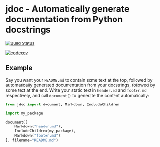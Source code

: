 # jdoc - Automatically generate documentation from Python docstrings

[![Build Status](https://travis-ci.com/jonathangjertsen/jdoc.svg?branch=master)](https://travis-ci.com/jonathangjertsen/jdoc)

[![codecov](https://codecov.io/gh/jonathangjertsen/jdoc/branch/master/graph/badge.svg)](https://codecov.io/gh/jonathangjertsen/jdoc)

## Example

Say you want your `README.md` to contain some text at the top, followed by automatically generated documentation from
your docstrings, followed by some text at the end. Write your static text in `header.md` and `footer.md` respectively,
and call `document()` to generate the content automatically:

```Python
from jdoc import document, Markdown, IncludeChildren

import my_package

document([
    Markdown("header.md"),
    IncludeChildren(my_package),
    Markdown("footer.md")
], filename="README.md")
```

